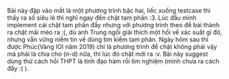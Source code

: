 Bài này đập vào mắt là một phương trình bậc hai, liếc xuống testcase thì thấy ra số siêu lẻ thì nghĩ ngay đến chặt tam phân :3. Lúc đầu mình implement cái chặt tam phân đấy nhưng với phương trình theo đề bài thành ra chặt mãi méo ra :(, dù anh Trung ngồi giải thích một hồi về xác suất gì đó, nhưng vẫn vững niềm tin về dùng tìm kiếm tam phân. Ngày hôm sau thì được Phúc(Vàng IOI năm 2019) chỉ là phương trình để chặt không phải vậy mà phải là chia cho (n-d) nữa, thì lúc đó chặt mới ra :v. Bài này suggest dùng thử cách hồi THPT là tính đạo hàm rồi tìm nghiệm (mình chưa ra cách đấy :( ).